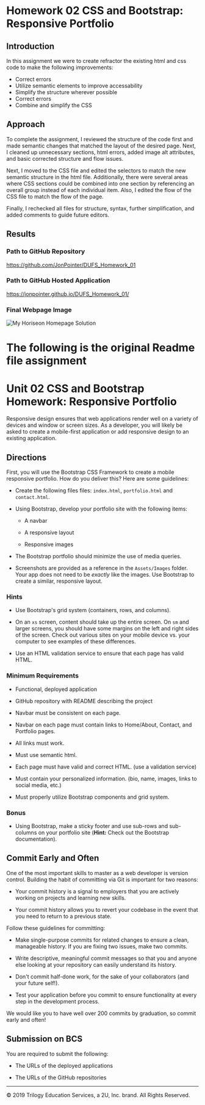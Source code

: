 # Homework 02 CSS and Bootstrap: Responsive Portfolio

## Introduction

In this assignment we were to create refractor the existing html and css code to make the following improvements:

- Correct errors
- Utilize semantic elements to improve accessability
- Simplify the structure wherever possible
- Correct errors
- Combine and simplify the CSS

## Approach

To complete the assignment, I reviewed the structure of the code first and made semantic changes that matched the layout of the desired page. Next, I cleaned up unnecessary sections, html errors, added image alt attributes, and basic corrected structure and flow issues.

Next, I moved to the CSS file and edited the selectors to match the new semantic structure in the html file. Additionally, there were several areas where CSS sections could be combined into one section by referencing an overall group instead of each individual item. Also, I edited the flow of the CSS file to match the flow of the page.

Finally, I rechecked all files for structure, syntax, further simplification, and added comments to guide future editors.

## Results

### Path to GitHub Repository

<https://github.com/JonPointer/DUFS_Homework_01>

### Path to GitHub Hosted Application

<https://jonpointer.github.io/DUFS_Homework_01/>

### Final Webpage Image

![My Horiseon Homepage Solution](./Horiseon-Homepage.png)

# The following is the original Readme file assignment

# Unit 02 CSS and Bootstrap Homework: Responsive Portfolio

Responsive design ensures that web applications render well on a variety of devices and window or screen sizes. As a developer, you will likely be asked to create a mobile-first application or add responsive design to an existing application.

## Directions

First, you will use the Bootstrap CSS Framework to create a mobile responsive portfolio. How do you deliver this? Here are some guidelines:

- Create the following files files: `index.html`, `portfolio.html` and `contact.html`.

- Using Bootstrap, develop your portfolio site with the following items:

  - A navbar

  - A responsive layout

  - Responsive images

- The Bootstrap portfolio should minimize the use of media queries.

- Screenshots are provided as a reference in the `Assets/Images` folder. Your app does not need to be _exactly_ like the images. Use Bootstrap to create a similar, responsive layout.

### Hints

- Use Bootstrap's grid system (containers, rows, and columns).

- On an `xs` screen, content should take up the entire screen. On `sm` and larger screens, you should have some margins on the left and right sides of the screen. Check out various sites on your mobile device vs. your computer to see examples of these differences.

- Use an HTML validation service to ensure that each page has valid HTML.

### Minimum Requirements

- Functional, deployed application

- GitHub repository with README describing the project

- Navbar must be consistent on each page.

- Navbar on each page must contain links to Home/About, Contact, and Portfolio pages.

- All links must work.

- Must use semantic html.

- Each page must have valid and correct HTML. (use a validation service)

- Must contain your personalized information. (bio, name, images, links to social media, etc.)

- Must properly utilize Bootstrap components and grid system.

### Bonus

- Using Bootstrap, make a sticky footer and use sub-rows and sub-columns on your portfolio site (**Hint:** Check out the Bootstrap documentation).

## Commit Early and Often

One of the most important skills to master as a web developer is version control. Building the habit of committing via Git is important for two reasons:

- Your commit history is a signal to employers that you are actively working on projects and learning new skills.

- Your commit history allows you to revert your codebase in the event that you need to return to a previous state.

Follow these guidelines for committing:

- Make single-purpose commits for related changes to ensure a clean, manageable history. If you are fixing two issues, make two commits.

- Write descriptive, meaningful commit messages so that you and anyone else looking at your repository can easily understand its history.

- Don't commit half-done work, for the sake of your collaborators (and your future self!).

- Test your application before you commit to ensure functionality at every step in the development process.

We would like you to have well over 200 commits by graduation, so commit early and often!

## Submission on BCS

You are required to submit the following:

- The URLs of the deployed applications

- The URLs of the GitHub repositories

---

© 2019 Trilogy Education Services, a 2U, Inc. brand. All Rights Reserved.
